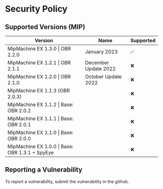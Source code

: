 # Security Policy

## Supported Versions (MIP)

| Version                                         | Name                 | Supported          |
| ----------------------------------------------- | -------------------- | ------------------ |
| MipMachine EX 1.3.0 \| OBR 2.2.0                | January 2023         | :white_check_mark: |
| MipMachine EX 1.2.1 \| OBR 2.1.1                | December Update 2022 | :x:                |
| MipMachine EX 1.2.0 \| OBR 2.1.0                | October Update 2022  | :x:                |
| MipMachine EX 1.1.3 (OBR 2.0.3)                 |                      | :x:                |
| MipMachine EX 1.1.2 \| Base: OBR 2.0.2          |                      | :x:                |
| MipMachine EX 1.1.1 \| Base: OBR 2.0.1          |                      | :x:                |
| MipMachine EX 1.1.0 \| Base: OBR 2.0.0          |                      | :x:                |
| MipMachine EX 1.0.0 \| Base: OBR 1.3.1 + SpyEye |                      | :x:                |

## Reporting a Vulnerability

To report a vulnerability, submit the vulnerability in the github.
